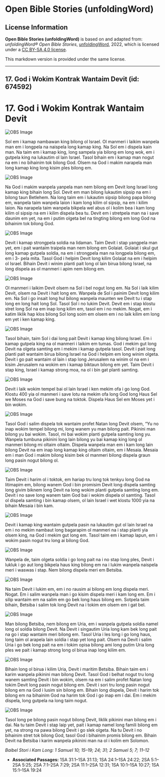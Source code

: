 # Open Bible Stories (unfoldingWord)

## License Information

**Open Bible Stories (unfoldingWord)** is based on and adapted from: _unfoldingWord® Open Bible Stories_, [unfoldingWord](https://unfoldingword.org/utw), 2022, which is licensed under a [CC BY-SA 4.0 license](https://creativecommons.org/licenses/by-sa/4.0/legalcode.en).

This markdown version is provided under the same license.



--------------------------------

## 17. God i Wokim Kontrak Wantaim Devit (id: 674592)

17\. God i Wokim Kontrak Wantaim Devit
======================================

![OBS Image](https://cdn.door43.org/obs/jpg/360px/obs-en-17-01.jpg)

Sol em i kamap nambawan king bilong ol Israel. Ol manmeri i laikim wanpela man em i longpela na naispela long kamap king. Na Sol em i dispela kain man. Na taim em i kamap king, long sampela yia bilong em long wok, em i gutpela king na lukautim ol lain Israel. Tasol bihain em i kamap man nogut na em i no bihainim tok bilong God. Olsem na God i makim narapela man long kamap king long kisim ples bilong em.

![OBS Image](https://cdn.door43.org/obs/jpg/360px/obs-en-17-02.jpg)

Na God i makim wanpela yanpela man nem bilong em Devit long Israel long kamap king bihain long Sol. Devit em man bilong lukautim sipsip na em i bilong taun Betlehem. Na long taim em i lukautim sipsip bilong papa bilong em, wanpela taim wanpela laion i kam long kilim ol sipsip, na em i kilim laion. Na narapela taim wanpela bikpela wel abus ol i kolim bea i kam long kilim ol sipsip na em i kilim dispela bea tu. Devit em i stretpela man na i save daunim em yet, na em i putim olgeta bel na tingting bilong em long God na bihainim tok bilong God.

![OBS Image](https://cdn.door43.org/obs/jpg/360px/obs-en-17-03.jpg)

Devit i kamap strongpela soldia na lidaman. Taim Devit i stap yangpela man yet, em i pait wantaim traipela man nem bilong em Golaiat. Golaiat i skul gut long kamap gutpela soldia, na em i strongpela man na longpela bilong em, em i 3\- pela mita. Tasol God i helpim Devit long kilim Golaiat na em i helpim ol Israel. Bihain Devit i winim planti pait long ol lain birua bilong Israel, na long dispela as ol manmeri i apim nem bilong em.

![OBS Image](https://cdn.door43.org/obs/jpg/360px/obs-en-17-04.jpg)

Ol manmeri i laikim Devit olsem na Sol i bel nogut long em. Na Sol i laik kilim Devit, olsem na Devit i hait long em. Wanpela de Sol i painim Devit long kilim em. Na Sol i go insait long hul bilong wanpela maunten we Devit tu i stap long en long hait long Sol. Tasol Sol i no lukim Devit. Devit em i stap klostu stret long Sol na em inap long kilim em, tasol em i no mekim. Nogat, em i katim liklik hap klos bilong Sol long soim em olsem em i no laik kilim em long em yet i ken kamap king.

![OBS Image](https://cdn.door43.org/obs/jpg/360px/obs-en-17-05.jpg)

Tasol bihain, taim Sol i dai long pait Devit i kamap king bilong Israel. Em i kamap gutpela king na ol manmeri i laikim em tumas. God i mekim gut long Devit na olgeta samting em i mekim i kamap gutpela tasol. Devit i pait long planti pait wantaim birua bilong Israel na God i helpim em long winim olgeta. Devit i go pait wantaim ol lain i stap long Jerusalem na winim ol na em i kisim Jerusalem na wokim em i kamap biktaun bilong em yet. Taim Devit i stap king, Israel i kamap strong moa, na ol i bin gat planti samting.

![OBS Image](https://cdn.door43.org/obs/jpg/360px/obs-en-17-06.jpg)

Devit i laik wokim tempel bai ol lain Israel i ken mekim ofa i go long God. Klostu 400 yia ol manmeri i save lotu na mekim ofa long God long Haus Sel we Moses na God i save bung na toktok. Dispela Haus Sel em Moses yet i bin wokim.

![OBS Image](https://cdn.door43.org/obs/jpg/360px/obs-en-17-07.jpg)

Tasol God i salim dispela tok wantaim profet Natan long Devit olsem, “Yu no inap wokim tempel bilong mi, long wanem yu man bilong pait. Pikinini man bilong yu bai wokim. Tasol, mi bai wokim planti gutpela samting long yu. Wanpela tumbuna pikinini long lain bilong yu bai kamap king long ol manmeri bilong mi oltaim oltaim. Dispela wanpela man em i kam long lain bilong Devit na em inap long kamap king oltaim oltaim, em i Mesaia. Mesaia em i man God i makim bilong kisim bek ol manmeri bilong dispela graun long pasin nogut bilong ol.

![OBS Image](https://cdn.door43.org/obs/jpg/360px/obs-en-17-08.jpg)

Taim Devit i harim ol i toktok, em hariap tru long tok tenkyu long God na litimapim em, bilong wanem God i bin promisim Devit long dispela samting long givim biknem long Devit na long wokim planti gutpela samting long em. Devit i no save long wanem taim God bai i wokim dispela ol samting. Tasol ol dispela samting i bin kamap olsem, ol lain Israel i wet klostu 1000 yia na bihain Mesaia i bin kam.

![OBS Image](https://cdn.door43.org/obs/jpg/360px/obs-en-17-09.jpg)

Devit i kamap king wantaim gutpela pasin na lukautim gut ol lain Israel na em i no mekim nambaut long bagarapim ol manmeri na i stap planti yia olsem king, na God i mekim gut long em. Tasol taim em i kamap lapun, em i wokim pasin nogut tru long ai bilong God.

![OBS Image](https://cdn.door43.org/obs/jpg/360px/obs-en-17-10.jpg)

Wanpela de, taim olgeta soldia i go long pait na i no stap long ples, Devit i lukluk i go aut long bikpela haus king bilong em na i lukim wanpela naispela meri i waswas i stap. Nem bilong dispela meri em Betsiba.

![OBS Image](https://cdn.door43.org/obs/jpg/360px/obs-en-17-11.jpg)

Na taim Devit i lukim em, em i no rausim ai bilong em long dispela meri. Nogat. Em i salim wanpela man i go kisim dispela meri i kam long em. Em i silip wantaim em na salim em go bek long haus bilong em. Sotpela taim bihain, Betsiba i salim tok long Devit na i tokim em olsem em i gat bel.

![OBS Image](https://cdn.door43.org/obs/jpg/360px/obs-en-17-12.jpg)

Man bilong Betsiba, nem bilong em Uria, em i wanpela gutpela soldia namel long ol soldia bilong Devit. Na Devit i singautim Uria long kam bek long pait na go i stap wantaim meri bilong em. Tasol Uria i les long i go long haus, long taim ol arapela lain soldia i stap yet long pait. Olsem na Devit i salim Uria i go bek long pait na em i tokim opisa bilong ami long putim Uria long ples we pait i kamap strong long ol birua inap long kilim em.

![OBS Image](https://cdn.door43.org/obs/jpg/360px/obs-en-17-13.jpg)

Bihain long ol birua i kilim Uria, Devit i maritim Betsiba. Bihain taim em i karim wanpela pikinini man bilong Devit. Tasol God i belhat nogut tru long wanem samting Devit i bin wokim, olsem na em i salim profet Natan long tokim Devit long pasin nogut bilong em. Devit i sori tru long pasin nogut bilong em na God i lusim sin bilong em. Bihain long dispela, Devit i harim tok bilong em na bihainim God na harim tok God i go inap em i dai. Em i mekim dispela, long gutpela na long taim nogut.

![OBS Image](https://cdn.door43.org/obs/jpg/360px/obs-en-17-14.jpg)

Tasol long pe bilong pasin nogut bilong Devit, liklik pikinini man bilong em i dai. Na tu taim Devit i stap laip yet, pait i kamap namel long famili bilong em yet, na strong na pawa bilong Devit i go slek olgeta. Na tu Devit i no bihainim stret tok bilong God, tasol God i bihainim promis bilong em. Bihain Devit na Betsiba i karim wanpela pikinini man na ol i kolim em Solomon.

*Baibel Stori i Kam Long: 1 Samuel 10; 15–19; 24; 31; 2 Samuel 5; 7; 11–12*

* **Associated Passages:** 1SA 31:1–1SA 31:13; 1SA 24:1–1SA 24:22; 2SA 5:1–2SA 5:25; 2SA 7:1–2SA 7:29; 2SA 11:1–2SA 12:31; 1SA 10:1–1SA 10:27; 1SA 15:1–1SA 19:24

